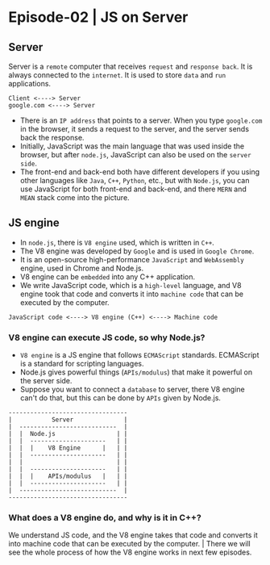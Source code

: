 # Episode-02 | JS on Server

## **Server**

Server is a `remote` computer that receives `request` and `response back`. It is always connected to the `internet`. It is used to store `data` and `run` applications.

```
Client <----> Server
google.com <----> Server
```

- There is an `IP address` that points to a server. When you type `google.com` in the browser, it sends a request to the server, and the server sends back the response.
- Initially, JavaScript was the main language that was used inside the browser, but after `node.js`, JavaScript can also be used on the `server side`.
- The front-end and back-end both have different developers if you using other languages like `Java`, `C++`, `Python`, etc., but with `Node.js`, you can use JavaScript for both front-end and back-end, and there `MERN` and `MEAN` stack come into the picture.

## **JS engine**

- In `node.js`, there is `V8 engine` used, which is written in `C++`.
- The V8 engine was developed by `Google` and is used in `Google Chrome`.
- It is an open-source high-performance `JavaScript` and `WebAssembly` engine, used in Chrome and Node.js.
- V8 engine can be `embedded` into any C++ application.
- We write JavaScript code, which is a `high-level` language, and V8 engine took that code and converts it into `machine code` that can be executed by the computer.

```
JavaScript code <----> V8 engine (C++) <----> Machine code
```

### **V8 engine can execute JS code, so why Node.js?**

- `V8 engine` is a JS engine that follows `ECMAScript` standards. ECMAScript is a standard for scripting languages.
- Node.js gives powerful things (`APIs/modulus`) that make it powerful on the server side.
- Suppose you want to connect a `database` to server, there V8 engine can't do that, but this can be done by `APIs` given by Node.js.

```
---------------------------------
|           Server              |
|  ---------------------------  |
|  |  Node.js                 | |
|  |  ---------------------   | |
|  |  |    V8 Engine      |   | |
|  |  ---------------------   | |
|  |                          | |
|  |  ---------------------   | |
|  |  |    APIs/modulus   |   | |
|  |  ---------------------   | |
|  ---------------------------  |
---------------------------------
```

### **What does a V8 engine do, and why is it in C++?**

We understand JS code, and the V8 engine takes that code and converts it into machine code that can be executed by the computer.
| There we will see the whole process of how the V8 engine works in next few episodes.
